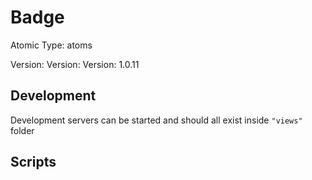 # Badge

Atomic Type: atoms

Version: Version: Version: 1.0.11



## Development

Development servers can be started and should all exist inside `"views"` folder

## Scripts
